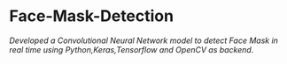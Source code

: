 # Face-Mask-Detection

*Developed a Convolutional Neural Network model to detect Face Mask in real time using Python,Keras,Tensorflow and OpenCV as backend.*

